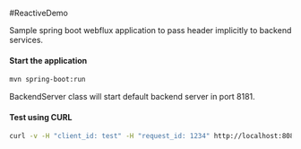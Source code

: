 #ReactiveDemo

Sample spring boot webflux application to pass header implicitly to backend services.

#### Start the application
```bash
mvn spring-boot:run
```

BackendServer class will start default backend server in port 8181.


#### Test using CURL
```bash
curl -v -H "client_id: test" -H "request_id: 1234" http://localhost:8080/users/1234
```